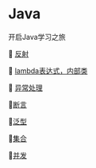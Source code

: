 # Java
开启Java学习之旅

:bullettrain_front:	[反射](https://github.com/Lumnca/Java/blob/master/%E5%8F%8D%E5%B0%84.md)

:bullettrain_front:	[lambda表达式，内部类](https://github.com/Lumnca/Java/blob/master/lambda.md)

:bullettrain_front:	[异常处理](https://github.com/Lumnca/Java/blob/master/%E5%BC%82%E5%B8%B8%E5%A4%84%E7%90%86.md)

:bullettrain_front:[断言](https://github.com/Lumnca/Java/blob/master/%E6%96%AD%E8%A8%80.md)

:bullettrain_front:[泛型](https://github.com/Lumnca/Java/blob/master/%E6%B3%9B%E5%9E%8B.md)

:bullettrain_front:[集合](https://github.com/Lumnca/Java/blob/master/%E9%9B%86%E5%90%88.md)

:bullettrain_front:[并发](https://github.com/Lumnca/Java/blob/master/%E5%B9%B6%E5%8F%91.md)
